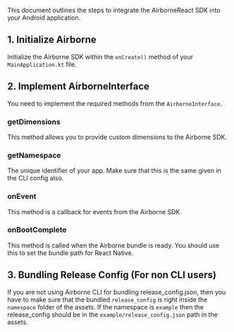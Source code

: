 This document outlines the steps to integrate the AirborneReact SDK into your Android application.

## 1. Initialize Airborne

Initialize the Airborne SDK within the `onCreate()` method of your `MainApplication.kt` file.

## 2. Implement AirborneInterface

You need to implement the required methods from the `AirborneInterface`.

### getDimensions

This method allows you to provide custom dimensions to the Airborne SDK.

### getNamespace

The unique identifier of your app. Make sure that this is the same given in the CLI config also.

### onEvent

This method is a callback for events from the Airborne SDK.

### onBootComplete

This method is called when the Airborne bundle is ready. You should use this to set the bundle path for React Native.

## 3. Bundling Release Config (For non CLI users)
If you are not using Airborne CLI for bundling release_config.json, then you have to make sure that the bundled `release_config` is right inside the `namespace` folder of the assets. If the namespace is `example` then the release_config should be in the `example/release_config.json` path in the assets.
